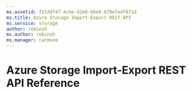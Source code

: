 ```yaml
---
ms.assetid: f21ddf47-4cbe-42e0-b6e8-670efa4f671d
ms.title: Azure Storage Import-Export REST API
ms.service: storage
author: robinsh
ms.author: robinsh
ms.manager: carmonm
---
```



# Azure Storage Import-Export REST API Reference

